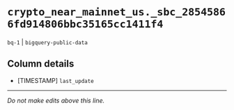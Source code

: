 # `crypto_near_mainnet_us._sbc_28545866fd914806bbc35165cc1411f4`
`bq-1` | `bigquery-public-data`

## Column details
* [TIMESTAMP] `last_update`

-------------------------------------------------------------------------------
*Do not make edits above this line.*
